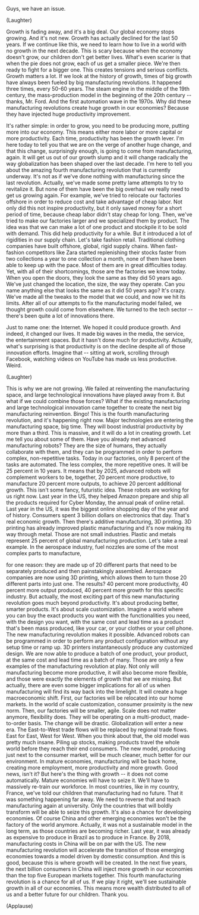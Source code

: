 
Guys, we have an issue.

(Laughter)

Growth is fading away,
and it&#39;s a big deal.
Our global economy stops growing.
And it&#39;s not new.
Growth has actually declined
for the last 50 years.
If we continue like this, we need to learn
how to live in a world
with no growth in the next decade.
This is scary because
when the economy doesn&#39;t grow,
our children don&#39;t get better lives.
What&#39;s even scarier is that
when the pie does not grow,
each of us get a smaller piece.
We&#39;re then ready to fight
for a bigger one.
This creates tensions
and serious conflicts.
Growth matters a lot.
If we look at the history of growth,
times of big growth
have always been fueled
by big manufacturing revolutions.
It happened three times,
every 50-60 years.
The steam engine
in the middle of the 19th century,
the mass-production model
in the beginning of the 20th century --
thanks, Mr. Ford.
And the first automation
wave in the 1970s.
Why did these manufacturing revolutions
create huge growth in our economies?
Because they have injected
huge productivity improvement.

It&#39;s rather simple:
in order to grow,
you need to be producing more,
putting more into our economy.
This means either more labor
or more capital or more productivity.
Each time, productivity
has been the growth lever.
I&#39;m here today to tell you
that we are on the verge
of another huge change,
and that this change, surprisingly enough,
is going to come
from manufacturing, again.
It will get us out of our growth slump
and it will change radically
the way globalization has been shaped
over the last decade.
I&#39;m here to tell you about the amazing
fourth manufacturing revolution
that is currently underway.
It&#39;s not as if we&#39;ve done nothing
with manufacturing
since the last revolution.
Actually, we&#39;ve made
some pretty lame attempts
to try to revitalize it.
But none of them
have been the big overhaul
we really need to get us growing again.
For example, we&#39;ve tried
to relocate our factories offshore
in order to reduce cost
and take advantage of cheap labor.
Not only did this not
inspire productivity,
but it only saved money
for a short period of time,
because cheap labor
didn&#39;t stay cheap for long.
Then, we&#39;ve tried to make
our factories larger
and we specialized them by product.
The idea was that we can
make a lot of one product
and stockpile it to be sold with demand.
This did help productivity for a while.
But it introduced a lot of rigidities
in our supply chain.
Let&#39;s take fashion retail.
Traditional clothing companies
have built offshore,
global, rigid supply chains.
When fast-fashion competitors like Zara
started replenishing their stocks faster
from two collections a year
to one collection a month,
none of them have been able
to keep up with the pace.
Most of them are
in great difficulties today.
Yet, with all of their shortcomings,
those are the factories we know today.
When you open the doors,
they look the same
as they did 50 years ago.
We&#39;ve just changed the location,
the size, the way they operate.
Can you name anything else
that looks the same
as it did 50 years ago?
It&#39;s crazy.
We&#39;ve made all the tweaks
to the model that we could,
and now we hit its limits.
After all of our attempts to fix
the manufacturing model failed,
we thought growth could come
from elsewhere.
We turned to the tech sector --
there&#39;s been quite a lot
of innovations there.

Just to name one: the Internet.
We hoped it could produce growth.
And indeed, it changed our lives.
It made big waves in the media,
the service, the entertainment spaces.
But it hasn&#39;t done much for productivity.
Actually, what&#39;s surprising
is that productivity is on the decline
despite all of those innovation efforts.
Imagine that -- sitting at work,
scrolling through Facebook,
watching videos on YouTube
has made us less productive.
Weird.

(Laughter)

This is why we are not growing.
We failed at reinventing
the manufacturing space,
and large technological innovations
have played away from it.
But what if we could combine those forces?
What if the existing manufacturing
and large technological innovation
came together to create
the next big manufacturing reinvention.
Bingo!
This is the fourth
manufacturing revolution,
and it&#39;s happening right now.
Major technologies are entering
the manufacturing space,
big time.
They will boost industrial productivity
by more than a third.
This is massive, and it will do
a lot in creating growth.
Let me tell you about some of them.
Have you already met advanced
manufacturing robots?
They are the size of humans,
they actually collaborate with them,
and they can be programmed
in order to perform
complex, non-repetitive tasks.
Today in our factories, only
8 percent of the tasks are automated.
The less complex,
the more repetitive ones.
It will be 25 percent in 10 years.
It means that by 2025,
advanced robots will complement workers
to be, together,
20 percent more productive,
to manufacture 20 percent more outputs,
to achieve 20 percent additional growth.
This isn&#39;t some fancy, futuristic idea.
These robots are working for us right now.
Last year in the US, they helped
Amazon prepare and ship all the products
required for Cyber Monday,
the annual peak of online retail.
Last year in the US,
it was the biggest online shopping day
of the year and of history.
Consumers spent 3 billion dollars
on electronics that day.
That&#39;s real economic growth.
Then there&#39;s additive
manufacturing, 3D printing.
3D printing has already improved
plastic manufacturing
and it&#39;s now making its way through metal.
Those are not small industries.
Plastic and metals represent 25 percent
of global manufacturing production.
Let&#39;s take a real example.
In the aerospace industry,
fuel nozzles are some of the most
complex parts to manufacture,

for one reason:
they are made up of 20 different parts
that need to be separately produced
and then painstakingly assembled.
Aerospace companies
are now using 3D printing,
which allows them to turn
those 20 different parts
into just one.
The results?
40 percent more productivity,
40 percent more output produced,
40 percent more growth
for this specific industry.
But actually, the most exciting part
of this new manufacturing revolution
goes much beyond productivity.
It&#39;s about producing better,
smarter products.
It&#39;s about scale customization.
Imagine a world where you can buy
the exact products you want
with the functionalities you need,
with the design you want,
with the same cost and lead time
as a product that&#39;s been mass produced,
like your car, or your clothes
or your cell phone.
The new manufacturing revolution
makes it possible.
Advanced robots can be programmed
in order to perform
any product configuration
without any setup time or ramp up.
3D printers instantaneously produce
any customized design.
We are now able to produce
a batch of one product, your product,
at the same cost and lead time
as a batch of many.
Those are only a few examples
of the manufacturing revolution at play.
Not only will manufacturing
become more productive,
it will also become more flexible,
and those were exactly the elements
of growth that we are missing.
But actually, there are even
some bigger implications
for all of us when manufacturing
will find its way back into the limelight.
It will create a huge macroeconomic shift.
First, our factories will be relocated
into our home markets.
In the world of scale customization,
consumer proximity is the new norm.
Then, our factories
will be smaller, agile.
Scale does not matter anymore,
flexibility does.
They will be operating on a multi-product,
made-to-order basis.
The change will be drastic.
Globalization will enter a new era.
The East-to-West trade flows
will be replaced by regional trade flows.
East for East, West for West.
When you think about that,
the old model was pretty much insane.
Piling up stocks, making products
travel the whole world
before they reach their end consumers.
The new model, producing
just next to the consumer market,
will be much cleaner,
much better for our environment.
In mature economies,
manufacturing will be back home,
creating more employment,
more productivity and more growth.
Good news, isn&#39;t it?
But here&#39;s the thing with growth --
it does not come automatically.
Mature economies will have to seize it.
We&#39;ll have to massively
re-train our workforce.
In most countries,
like in my country, France,
we&#39;ve told our children
that manufacturing had no future.
That it was something happening far away.
We need to reverse that
and teach manufacturing again
at university.
Only the countries
that will boldly transform
will be able to seize this growth.
It&#39;s also a chance
for developing economies.
Of course China
and other emerging economies
won&#39;t be the factory of the world anymore.
Actually, it was not a sustainable
model in the long term,
as those countries are becoming richer.
Last year, it was already
as expensive to produce in Brazil
as to produce in France.
By 2018, manufacturing costs in China
will be on par with the US.
The new manufacturing revolution
will accelerate the transition
of those emerging economies
towards a model driven
by domestic consumption.
And this is good,
because this is where growth
will be created.
In the next five years,
the next billion consumers in China
will inject more growth in our economies
than the top five
European markets together.
This fourth manufacturing revolution
is a chance for all of us.
If we play it right,
we&#39;ll see sustainable growth
in all of our economies.
This means more wealth
distributed to all of us
and a better future for our children.
Thank you.

(Applause)

